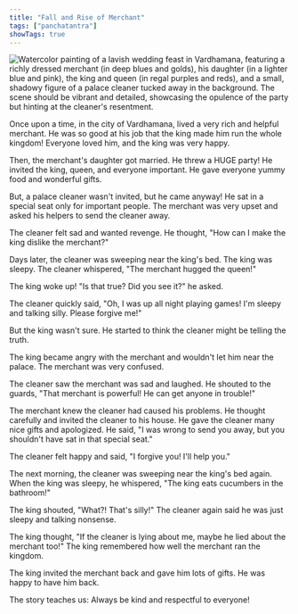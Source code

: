 ```yaml
---
title: "Fall and Rise of Merchant"
tags: ["panchatantra"]
showTags: true
---
```


![Watercolor painting of a lavish wedding feast in Vardhamana, featuring a richly dressed merchant (in deep blues and golds), his daughter (in a lighter blue and pink), the king and queen (in regal purples and reds), and a small, shadowy figure of a palace cleaner tucked away in the background. The scene should be vibrant and detailed, showcasing the opulence of the party but hinting at the cleaner's resentment.](/images/image_panchatantra-fall-and-rise-of-merchant0.png)


Once upon a time, in the city of Vardhamana, lived a very rich and helpful merchant.  He was so good at his job that the king made him run the whole kingdom! Everyone loved him, and the king was very happy.

Then, the merchant's daughter got married. He threw a HUGE party!  He invited the king, queen, and everyone important.  He gave everyone yummy food and wonderful gifts.

But, a palace cleaner wasn't invited, but he came anyway! He sat in a special seat only for important people. The merchant was very upset and asked his helpers to send the cleaner away.

The cleaner felt sad and wanted revenge. He thought, "How can I make the king dislike the merchant?"

Days later, the cleaner was sweeping near the king's bed. The king was sleepy. The cleaner whispered, "The merchant hugged the queen!" 

The king woke up! "Is that true? Did you see it?" he asked.

The cleaner quickly said, "Oh, I was up all night playing games! I'm sleepy and talking silly. Please forgive me!" 

But the king wasn't sure. He started to think the cleaner might be telling the truth.

The king became angry with the merchant and wouldn't let him near the palace. The merchant was very confused.

The cleaner saw the merchant was sad and laughed. He shouted to the guards, "That merchant is powerful! He can get anyone in trouble!" 

The merchant knew the cleaner had caused his problems.  He thought carefully and invited the cleaner to his house. He gave the cleaner many nice gifts and apologized. He said, "I was wrong to send you away, but you shouldn't have sat in that special seat." 

The cleaner felt happy and said, "I forgive you! I'll help you." 

The next morning, the cleaner was sweeping near the king's bed again.  When the king was sleepy, he whispered, "The king eats cucumbers in the bathroom!" 

The king shouted, "What?! That's silly!"  The cleaner again said he was just sleepy and talking nonsense.

The king thought, "If the cleaner is lying about me, maybe he lied about the merchant too!"  The king remembered how well the merchant ran the kingdom. 

The king invited the merchant back and gave him lots of gifts.  He was happy to have him back.

The story teaches us: Always be kind and respectful to everyone!
